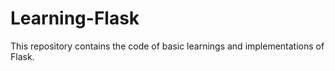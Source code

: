 # Learning-Flask

This repository contains the code of basic learnings and implementations of Flask.
